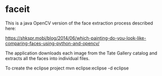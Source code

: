 # faceit
This is a java OpenCV version of the face extraction process described here:

https://shkspr.mobi/blog/2014/06/which-painting-do-you-look-like-comparing-faces-using-python-and-opencv/

The application downloads each image from the Tate Gallery catalog and extracts all the faces into individual files.

To create the eclipse project mvn eclipse:eclipse -d eclipse
